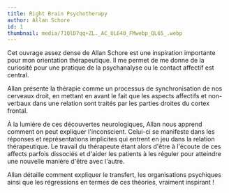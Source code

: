 ```yaml
---
title: Right Brain Psychotherapy
author: Allan Schore
id: 1
thumbnail: media/71QlD7qq+ZL._AC_UL640_FMwebp_QL65_.webp
---
```

Cet ouvrage assez dense de Allan Schore est une inspiration importante pour mon orientation thérapeutique. Il me permet de me donne de la curiosité pour une pratique de la psychanalyse ou le contact affectif est central.

Allan présente la thérapie comme un processus de synchronisation de nos cerveaux droit, en mettant en avant le fait que les aspects affectifs et non-verbaux dans une relation sont traités par les parties droites du cortex frontal.

À la lumière de ces découvertes neurologiques, Allan nous apprend comment on peut expliquer l'inconscient. Celui-ci se manifeste dans les réponses et représentations implicites qui entrent en jeu dans la relation thérapeutique. Le travail du thérapeute étant alors d'être à l'écoute de ces affects parfois dissociés et d'aider les patients à les réguler pour atteindre une nouvelle manière d'être avec l'autre.

Allan détaille comment expliquer le transfert, les organisations psychiques ainsi que les régressions en termes de ces théories, vraiment inspirant !
